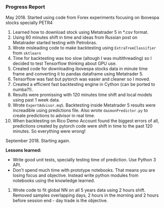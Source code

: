 ### Progress Report

May 2018. Started using code from Forex experiments focusing on Ibovespa stocks specially PETR4

1. Learned how to download stock using Metatrader 5 in *.csv format.
2. Using 60 minutes shift in time and ideas from Russian post on Metatrader started testing with Petrobras.
3. Wrote misleading code to make backtesting using `ExtraTreeClassifier` from `sktlearn`
4. Time for backtesting was too slow (altough I was multithreading) so I decided to test Tensorflow thinking about GPU use.
5. Created code for downloading ibovespa stocks data in minute time frame and converting it to pandas dataframe using Metatrader 5.
6. Tensorflow was fast but pytorch was easier and cleaner so I moved.
7. Created a efficient fast backtesting engine in Cython (can be ported to numba?!).
8. Results were promissing with 120 minutes time shift and local models using past 1 week data.
9. Wrote `ExpertAdvisor.mq5`. Backtesting inside Metatrader 5 results were increadible using predictions file. Also wrote `daimonPredictor.py` to create predictions to advisor in real time.
10. When backtesting on Rico Demo Account found the biggest errors of all, predictions created by pytorch code were shift in time to the past 120 minutes. So everything were wrong!

September 2018. Starting again. 

**Lessons learned:** 
- Write good unit tests, specially testing time of prediction. Use Python 3 API.
- Don't spend much time with prototype notebooks. That means you are losing focus and objective. Instead write python modules from notebooks using the knowledge learned. 

1. Wrote code to fit global NN on all 5 years data using 2 hours shift. Removed samples overlapping days, 2 hours in the morning and 2 hours before session end - day trade is the objective.  
 

